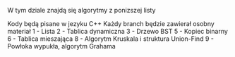 W tym dziale znajdą się algorytmy z ponizszej listy

Kody będą pisane w jezyku C++
Każdy branch będzie zawierał osobny materiał
1 - Lista 
2 - Tablica dynamiczna
3 - Drzewo BST
5 - Kopiec binarny
6 - Tablica mieszająca
8 - Algorytm Kruskala i struktura Union-Find
9 - Powłoka wypukła, algorytm Grahama
